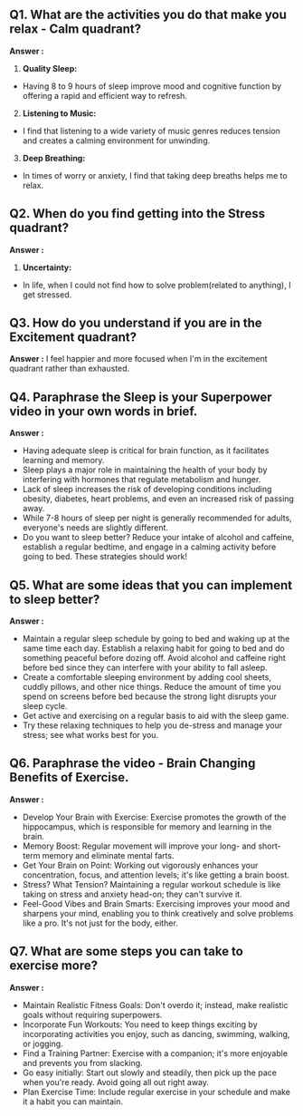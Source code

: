 ## Q1. What are the activities you do that make you relax - Calm quadrant?
**Answer :**
1.  **Quality Sleep:**
 - Having 8 to 9 hours of sleep improve mood and cognitive function by offering a rapid and efficient way to refresh.
2.  **Listening to Music:**
 - I find that listening to a wide variety of music genres reduces tension and creates a calming environment for unwinding.
3.  **Deep Breathing:**
 - In times of worry or anxiety, I find that taking deep breaths helps me to relax.
## Q2. When do you find getting into the Stress quadrant?
**Answer :**
1.  **Uncertainty:**
 - In life, when I could not find how to solve problem(related to anything), I get stressed.
## Q3. How do you understand if you are in the Excitement quadrant?
**Answer :**
I feel happier and more focused when I'm in the excitement quadrant rather than exhausted.
## Q4. Paraphrase the Sleep is your Superpower video in your own words in brief.
**Answer :**
- Having adequate sleep is critical for brain function, as it facilitates learning and memory.
- Sleep plays a major role in maintaining the health of your body by interfering with hormones that regulate metabolism and hunger.
- Lack of sleep increases the risk of developing conditions including obesity, diabetes, heart problems, and even an increased risk of passing away.
- While 7-8 hours of sleep per night is generally recommended for adults, everyone's needs are slightly different.
- Do you want to sleep better? Reduce your intake of alcohol and caffeine, establish a regular bedtime, and engage in a calming activity before going to bed. These strategies should work!
## Q5. What are some ideas that you can implement to sleep better?
**Answer :**
- Maintain a regular sleep schedule by going to bed and waking up at the same time each day.
Establish a relaxing habit for going to bed and do something peaceful before dozing off.
Avoid alcohol and caffeine right before bed since they can interfere with your ability to fall asleep.
- Create a comfortable sleeping environment by adding cool sheets, cuddly pillows, and other nice things.
Reduce the amount of time you spend on screens before bed because the strong light disrupts your sleep cycle.
- Get active and exercising on a regular basis to aid with the sleep game.
- Try these relaxing techniques to help you de-stress and manage your stress; see what works best for you.
## Q6. Paraphrase the video - Brain Changing Benefits of Exercise.
**Answer :**
- Develop Your Brain with Exercise: Exercise promotes the growth of the hippocampus, which is responsible for memory and learning in the brain.
- Memory Boost: Regular movement will improve your long- and short-term memory and eliminate mental farts.
- Get Your Brain on Point: Working out vigorously enhances your concentration, focus, and attention levels; it's like getting a brain boost.
- Stress? What Tension? Maintaining a regular workout schedule is like taking on stress and anxiety head-on; they can't survive it.
- Feel-Good Vibes and Brain Smarts: Exercising improves your mood and sharpens your mind, enabling you to think creatively and solve problems like a pro. It's not just for the body, either.

## Q7. What are some steps you can take to exercise more?
**Answer :**
- Maintain Realistic Fitness Goals: Don't overdo it; instead, make realistic goals without requiring superpowers.
- Incorporate Fun Workouts: You need to keep things exciting by incorporating activities you enjoy, such as dancing, swimming, walking, or jogging.
- Find a Training Partner: Exercise with a companion; it's more enjoyable and prevents you from slacking.
- Go easy initially: Start out slowly and steadily, then pick up the pace when you're ready. Avoid going all out right away.
- Plan Exercise Time: Include regular exercise in your schedule and make it a habit you can maintain.
